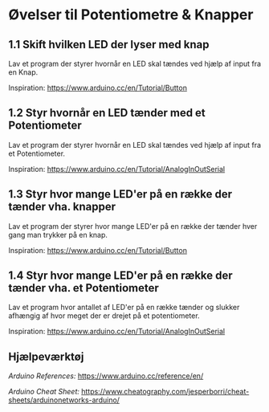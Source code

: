 # Øvelser til Potentiometre & Knapper

## 1.1 Skift hvilken LED der lyser med knap

Lav et program der styrer hvornår en LED skal tændes ved hjælp af input fra en Knap.

Inspiration: https://www.arduino.cc/en/Tutorial/Button

## 1.2 Styr hvornår en LED tænder med et Potentiometer

Lav et program der styrer hvornår en LED skal tændes ved hjælp af input fra et Potentiometer.

Inspiration: https://www.arduino.cc/en/Tutorial/AnalogInOutSerial

## 1.3 Styr hvor mange LED'er på en række der tænder vha. knapper

Lav et program der styrer hvor mange LED'er på en række der tænder hver gang man trykker på en knap.

Inspiration: https://www.arduino.cc/en/Tutorial/Button

## 1.4 Styr hvor mange LED'er på en række der tænder vha. et Potentiometer

Lav et program hvor antallet af LED'er på en række tænder og slukker afhængig af hvor meget der er drejet på et potentiometer.

Inspiration: https://www.arduino.cc/en/Tutorial/AnalogInOutSerial



## Hjælpeværktøj

*Arduino References:*
https://www.arduino.cc/reference/en/

*Arduino Cheat Sheet:*
 https://www.cheatography.com/jesperborri/cheat-sheets/arduinonetworks-arduino/
